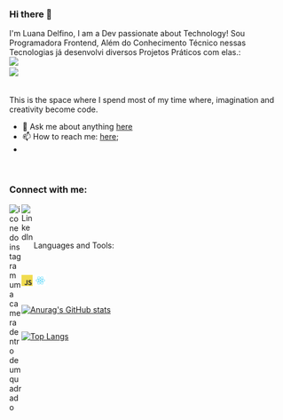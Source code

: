 ### Hi there 📝

 I'm Luana Delfino, I am a Dev passionate about Technology!
Sou Programadora Frontend, Além do Conhecimento Técnico nessas Tecnologias já desenvolvi diversos Projetos Práticos com elas.:
<br>
<img src="https://img.shields.io/badge/HTML5-E34F26?style=for-the-badge&logo=html5&logoColor=white">
<br/>
<img src="https://img.shields.io/badge/CSS3-1572B6?style=for-the-badge&logo=css3&logoColor=white">
<br/>
<br/>


This is the space where I spend most of my time where, imagination and creativity become code.

- 💬 Ask me about anything [here](https://www.linkedin.com/in/luana-delfino-08b480182/)
- 📫 How to reach me: [here](luanadelfinodevfrontend@gmail.com);
- <br/>

<br />

### Connect with me:

<p>
<a href="https://www.instagram.com/luanadelfinodev24/?hl=pt-br">
<img align="left" alt="icone do instagram uma camera dentro de um quadrado" width="22px" src="https://cdn.jsdelivr.net/npm/simple-icons@v3/icons/instagram.svg" />
</a>
<a href="https://www.linkedin.com/in/luana-delfino-08b480182/">
<img align="left" alt="LinkedIn" width="22px" src="https://cdn.jsdelivr.net/npm/simple-icons@v3/icons/linkedin.svg" />
</a>
</p>
<br/>
<br/>


<p align="left">
 <br/>
 Languages and Tools:
 </p>
<br/>

<code><img height="20" src="https://raw.githubusercontent.com/github/explore/80688e429a7d4ef2fca1e82350fe8e3517d3494d/topics/javascript/javascript.png"></code>
<code><img height="20" src="https://raw.githubusercontent.com/github/explore/80688e429a7d4ef2fca1e82350fe8e3517d3494d/topics/react/react.png"></code>
<br/>
<br/>


[![Anurag's GitHub stats](https://github-readme-stats.vercel.app/api?username=Ludelfino24)](https://github.com/anuraghazra/github-readme-stats)
<br/>
<br />

[![Top Langs](https://github-readme-stats.vercel.app/api/top-langs/?username=Ludelfino24&layout=compact&show_icons=true&theme=buefy)](https://github.com/rodolfomori/github-readme-stats)


